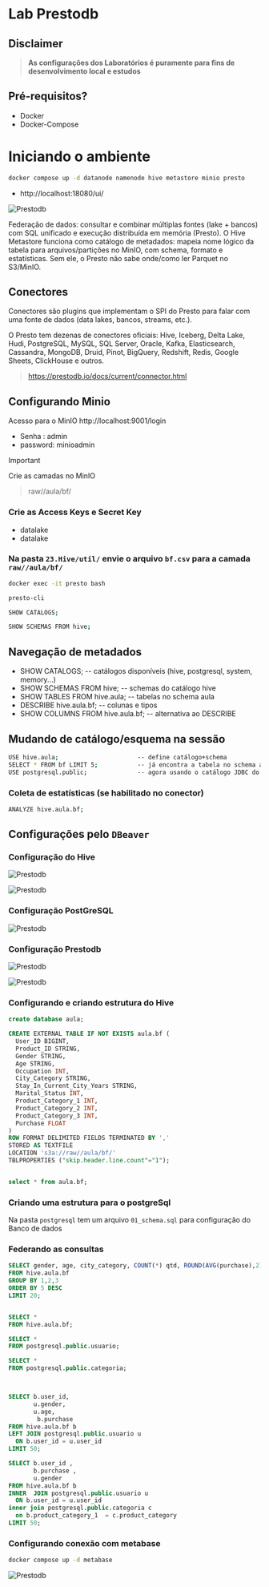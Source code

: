# Lab Prestodb


## Disclaimer
> **As configurações dos Laboratórios é puramente para fins de desenvolvimento local e estudos**


## Pré-requisitos?
* Docker
* Docker-Compose

# Iniciando o ambiente

```sh
docker compose up -d datanode namenode hive metastore minio presto
```

* http://localhost:18080/ui/


![Prestodb](../content/presto03.png)


Federação de dados: consultar e combinar múltiplas fontes (lake + bancos) com SQL unificado e execução distribuída em memória (Presto). O Hive Metastore funciona como catálogo de metadados: mapeia nome lógico da tabela para arquivos/partições no MinIO, com schema, formato e estatísticas. Sem ele, o Presto não sabe onde/como ler Parquet no S3/MinIO.



## Conectores

Conectores são plugins que implementam o SPI do Presto para falar com uma fonte de dados (data lakes, bancos, streams, etc.).

O Presto tem dezenas de conectores oficiais: Hive, Iceberg, Delta Lake, Hudi, PostgreSQL, MySQL, SQL Server, Oracle, Kafka, Elasticsearch, Cassandra, MongoDB, Druid, Pinot, BigQuery, Redshift, Redis, Google Sheets, ClickHouse e outros.

> https://prestodb.io/docs/current/connector.html


## Configurando Minio

Acesso para o MinIO http://localhost:9001/login

* Senha : admin
* password: minioadmin

> [!IMPORTANT]
> Crie as camadas no MinIO

> raw//aula/bf/

### Crie as Access Keys e Secret Key
* datalake
* datalake


### Na pasta `23.Hive/util/` envie o arquivo `bf.csv` para a camada `raw//aula/bf/`

```sh
docker exec -it presto bash

presto-cli

SHOW CATALOGS;  

SHOW SCHEMAS FROM hive;   

```
## Navegação de metadados

* SHOW CATALOGS;                      -- catálogos disponíveis (hive, postgresql, system, memory...)
* SHOW SCHEMAS FROM hive;             -- schemas do catálogo hive
* SHOW TABLES  FROM hive.aula;        -- tabelas no schema aula
* DESCRIBE hive.aula.bf;              -- colunas e tipos
* SHOW COLUMNS FROM hive.aula.bf;     -- alternativa ao DESCRIBE

## Mudando de catálogo/esquema na sessão

```sh
USE hive.aula;                      -- define catálogo+schema
SELECT * FROM bf LIMIT 5;           -- já encontra a tabela no schema atual
USE postgresql.public;              -- agora usando o catálogo JDBC do Postgres

```


### Coleta de estatísticas (se habilitado no conector)
```sh
ANALYZE hive.aula.bf; 
```

## Configurações pelo  `DBeaver` 

### Configuração do Hive

![Prestodb](../content/hive-01.png)

![Prestodb](../content/hive-02.png)


### Configuração PostGreSQL
![Prestodb](../content/presto-postgres)


### Configuração Prestodb
![Prestodb](../content/presto01.png)

![Prestodb](../content/presto02.png)

### Configurando e criando estrutura do Hive
```sql
create database aula;

CREATE EXTERNAL TABLE IF NOT EXISTS aula.bf (
  User_ID BIGINT,
  Product_ID STRING,
  Gender STRING,
  Age STRING,
  Occupation INT,
  City_Category STRING,
  Stay_In_Current_City_Years STRING,
  Marital_Status INT,
  Product_Category_1 INT,
  Product_Category_2 INT,
  Product_Category_3 INT,
  Purchase FLOAT
)
ROW FORMAT DELIMITED FIELDS TERMINATED BY ','
STORED AS TEXTFILE
LOCATION 's3a://raw//aula/bf/'
TBLPROPERTIES ("skip.header.line.count"="1");


select * from aula.bf;

```

### Criando uma estrutura para o postgreSql

Na pasta `postgresql` tem um arquivo `01_schema.sql` para configuração do Banco de dados

### Federando as consultas
```sql
SELECT gender, age, city_category, COUNT(*) qtd, ROUND(AVG(purchase),2) ticket
FROM hive.aula.bf
GROUP BY 1,2,3
ORDER BY 5 DESC
LIMIT 20;


SELECT *
FROM hive.aula.bf;

SELECT *
FROM postgresql.public.usuario;

SELECT *
FROM postgresql.public.categoria;



SELECT b.user_id,
       u.gender,
       u.age,
        b.purchase
FROM hive.aula.bf b
LEFT JOIN postgresql.public.usuario u
  ON b.user_id = u.user_id
LIMIT 50;

SELECT b.user_id ,
	   b.purchase ,
	   u.gender 	   
FROM hive.aula.bf b
INNER  JOIN postgresql.public.usuario u
  ON b.user_id = u.user_id
inner join postgresql.public.categoria c 
  on b.product_category_1  = c.product_category 
LIMIT 50;


```


### Configurando conexão com metabase

```sh
docker compose up -d metabase
```


![Prestodb](../content/presto04.png)